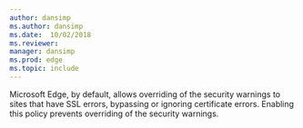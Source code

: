 ```yaml
---
author: dansimp
ms.author: dansimp
ms.date:  10/02/2018
ms.reviewer: 
manager: dansimp
ms.prod: edge
ms.topic: include
---
```


Microsoft Edge, by default, allows overriding of the security warnings to sites that have SSL errors, bypassing or ignoring certificate errors. Enabling this policy prevents overriding of the security warnings.
